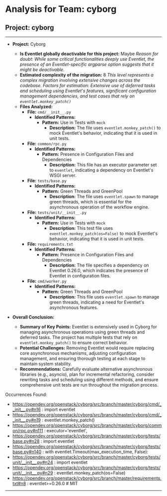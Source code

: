 # Analysis for Team: cyborg

## Project: cyborg
---

- **Project:** Cyborg
  - **Is Eventlet globally deactivable for this project:** Maybe
    *Reason for doubt: While some critical functionalities deeply use Eventlet, the presence of an Eventlet-specific argparse option suggests that it might be deactivable.*
  - **Estimated complexity of the migration:** 8
    *This level represents a complex migration involving extensive changes across the codebase.*
    *Factors for estimation: Extensive use of deferred tasks and scheduling using Eventlet's features, significant configuration management dependencies, and test cases that rely on `eventlet.monkey_patch()`*
  - **Files Analyzed:**
    - **File:** `cmd/__init__.py`
      - **Identified Patterns:**
        - **Pattern:** Use in Tests with `mock`
          - **Description:** The file uses `eventlet.monkey_patch()` to mock Eventlet's behavior, indicating that it is used in unit tests.
    - **File:** `common/rpc.py`
      - **Identified Patterns:**
        - **Pattern:** Presence in Configuration Files and Dependencies
          - **Description:** This file has an executor parameter set to `eventlet`, indicating a dependency on Eventlet's WSGI server.
    - **File:** `tests/base.py`
      - **Identified Patterns:**
        - **Pattern:** Green Threads and GreenPool
          - **Description:** The file uses `eventlet.spawn` to manage green threads, which is essential for the asynchronous operation of the workflow engine.
    - **File:** `tests/unit/__init__.py`
      - **Identified Patterns:**
        - **Pattern:** Use in Tests with `mock`
          - **Description:** This test file uses `eventlet.monkey_patch(os=False)` to mock Eventlet's behavior, indicating that it is used in unit tests.
    - **File:** `requirements.txt`
      - **Identified Patterns:**
        - **Pattern:** Presence in Configuration Files and Dependencies
          - **Description:** The file specifies a dependency on Eventlet 0.26.0, which indicates the presence of Eventlet in configuration files.
    - **File:** `cmd/worker.py`
      - **Identified Patterns:**
        - **Pattern:** Green Threads and GreenPool
          - **Description:** This file uses `eventlet.spawn` to manage green threads, indicating a need for Eventlet's asynchronous features.

- **Overall Conclusion:**
  - **Summary of Key Points:** Eventlet is extensively used in Cyborg for managing asynchronous operations using green threads and deferred tasks. The project has multiple tests that rely on `eventlet.monkey_patch()` to ensure correct behavior.
  - **Potential Challenges:** Removing Eventlet would require replacing core asynchronous mechanisms, adjusting configuration management, and ensuring thorough testing at each stage to maintain system stability.
  - **Recommendations:** Carefully evaluate alternative asynchronous libraries (e.g., asyncio), plan for incremental refactoring, consider rewriting tasks and scheduling using different methods, and ensure comprehensive unit tests are run throughout the migration process.

Occurrences Found:
- https://opendev.org/openstack/cyborg/src/branch/master/cyborg/cmd/__init__.py#n16 : import eventlet
- https://opendev.org/openstack/cyborg/src/branch/master/cyborg/cmd/__init__.py#n19 : eventlet.monkey_patch()
- https://opendev.org/openstack/cyborg/src/branch/master/cyborg/common/rpc.py#n111 : executor='eventlet',
- https://opendev.org/openstack/cyborg/src/branch/master/cyborg/tests/base.py#n28 : import eventlet
- https://opendev.org/openstack/cyborg/src/branch/master/cyborg/tests/base.py#n140 : with eventlet.Timeout(max_execution_time, False):
- https://opendev.org/openstack/cyborg/src/branch/master/cyborg/tests/unit/__init__.py#n24 : import eventlet
- https://opendev.org/openstack/cyborg/src/branch/master/cyborg/tests/unit/__init__.py#n29 : eventlet.monkey_patch(os=False)
- https://opendev.org/openstack/cyborg/src/branch/master/requirements.txt#n8 : eventlet>=0.26.0 # MIT

***
